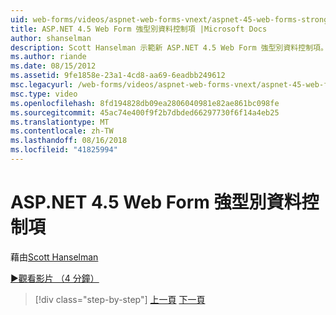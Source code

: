 ```yaml
---
uid: web-forms/videos/aspnet-web-forms-vnext/aspnet-45-web-forms-strong-typed-data-controls
title: ASP.NET 4.5 Web Form 強型別資料控制項 |Microsoft Docs
author: shanselman
description: Scott Hanselman 示範新 ASP.NET 4.5 Web Form 強型別資料控制項。
ms.author: riande
ms.date: 08/15/2012
ms.assetid: 9fe1858e-23a1-4cd8-aa69-6eadbb249612
msc.legacyurl: /web-forms/videos/aspnet-web-forms-vnext/aspnet-45-web-forms-strong-typed-data-controls
msc.type: video
ms.openlocfilehash: 8fd194828db09ea2806040981e82ae861bc098fe
ms.sourcegitcommit: 45ac74e400f9f2b7dbded66297730f6f14a4eb25
ms.translationtype: MT
ms.contentlocale: zh-TW
ms.lasthandoff: 08/16/2018
ms.locfileid: "41825994"
---
```

<a name="aspnet-45-web-forms-strong-typed-data-controls"></a>ASP.NET 4.5 Web Form 強型別資料控制項
====================
藉由[Scott Hanselman](https://github.com/shanselman)

[&#9654;觀看影片 （4 分鐘）](https://channel9.msdn.com/Blogs/ASP-NET-Site-Videos/aspnet-45-web-forms-strong-typed-data-controls)

> [!div class="step-by-step"]
> [上一頁](aspnet-45-web-forms-model-binding.md)
> [下一頁](aspnet-vnext-videos-bundling-and-minification.md)
